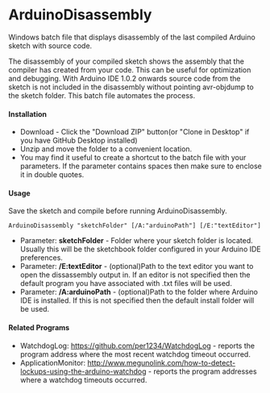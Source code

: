 # ArduinoDisassembly
Windows batch file that displays disassembly of the last compiled Arduino sketch with source code.

The disassembly of your compiled sketch shows the assembly that the compiler has created from your code. This can be useful for optimization and debugging. With Arduino IDE 1.0.2 onwards source code from the sketch is not included in the disassembly without pointing avr-objdump to the sketch folder. This batch file automates the process.


#### Installation
- Download - Click the "Download ZIP" button(or "Clone in Desktop" if you have GitHub Desktop installed)
- Unzip and move the folder to a convenient location.
- You may find it useful to create a shortcut to the batch file with your parameters. If the parameter contains spaces then make sure to enclose it in double quotes.


#### Usage
Save the sketch and compile before running ArduinoDisassembly.  

`ArduinoDisassembly "sketchFolder" [/A:"arduinoPath"] [/E:"textEditor"]`
- Parameter: **sketchFolder** - Folder where your sketch folder is located. Usually this will be the sketchbook folder configured in your Arduino IDE preferences.
- Parameter: **/E:textEditor** - (optional)Path to the text editor you want to open the dissassembly output in. If an editor is not specified then the default program you have associated with .txt files will be used.
- Parameter: **/A:arduinoPath**	- (optional)Path to the folder where Arduino IDE is installed. If this is not specified then the default install folder will be used.


#### Related Programs
- WatchdogLog: https://github.com/per1234/WatchdogLog - reports the program address where the most recent watchdog timeout occurred.
- ApplicationMonitor: http://www.megunolink.com/how-to-detect-lockups-using-the-arduino-watchdog - reports the program addresses where a watchdog timeouts occurred.
